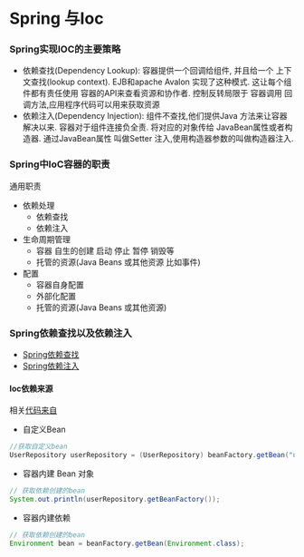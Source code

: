 # **Spring 与Ioc**

### **Spring实现IOC的主要策略**
* 依赖查找(Dependency Lookup): 容器提供一个回调给组件, 并且给一个 上下文查找(lookup context). EJB和apache Avalon 实现了这种模式. 这让每个组件都有责任使用 容器的API来查看资源和协作者. 控制反转局限于 容器调用 回调方法,应用程序代码可以用来获取资源
* 依赖注入(Dependency Injection): 组件不查找,他们提供Java 方法来让容器解决以来. 容器对于组件连接负全责. 将对应的对象传给 JavaBean属性或者构造器. 通过JavaBean属性 叫做Setter 注入,使用构造器参数的叫做构造器注入.
### **Spring中IoC容器的职责**
通用职责
* 依赖处理
  * 依赖查找
  * 依赖注入
* 生命周期管理
  * 容器 自生的创建 启动 停止 暂停 销毁等
  * 托管的资源(Java Beans 或其他资源 比如事件)
* 配置
	* 容器自身配置
	* 外部化配置
	* 托管的资源(Java Beans 或其他资源)
  
### **Spring依赖查找以及依赖注入**
* [Spring依赖查找](SpringDL.md)  
* [Spring依赖注入](SpringDI.md)
#### **Ioc依赖来源**
相关[代码来自]([/ioc-container-overview](https://github.com/FantasybabyChange/thinking-in-spring/blob/main/learn-ioc/ioc-container-overview/src/main/java/com/fantasybaby/spring/ioc/overview/SpringIocDiView.java))
* 自定义Bean
```java
//获取自定义bean
UserRepository userRepository = (UserRepository) beanFactory.getBean("userRepository");
```
* 容器内建 Bean 对象
```java
// 获取依赖创建的bean
System.out.println(userRepository.getBeanFactory());
```
* 容器内建依赖
```java
// 获取依赖创建的bean
Environment bean = beanFactory.getBean(Environment.class);
```

